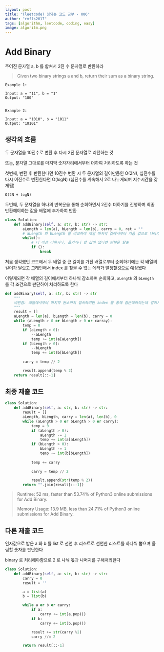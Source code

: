 ```yaml
---
layout: post
title: "(leetcode) 릿되는 코드 공부 - 006"
author: "rmfls2017"
tags: [algorithm, leetcode, coding, easy]
image: algoritm.png
---
```


# Add Binary

주어진 문자열 a, b 를 합쳐서 2진 수 문자열로 반환하라

> Given two binary strings a and b, return their sum as a binary string.

```text
Example 1:

Input: a = "11", b = "1"
Output: "100"


Example 2:

Input: a = "1010", b = "1011"
Output: "10101"
```

## 생각의 흐름

두 문자열을 10진수로 변환 후 다시 2진 문자열로 리턴하는 것

또는, 문자열 그대로를 마지막 숫자자리에서부터 더하여 처리하도록 하는 것

첫번째, 변환 후 반환한다면 10진수 변환 시 두 문자열의 길이만큼인 O(2N), 십진수를 다시 이진수로 변환한다면 O(logN) (십진수를 계속해서 2로 나누게되며 지수시간을 갖게됨)

`O(2N + logN)`

두번째, 두 문자열을 하나의 반복문을 통해 순회하면서 2진수 더하기를 진행하며 최종 반환해야하는 값을 배열에 추가하여 반환

```python
class Solution:
    def addBinary(self, a: str, b: str) -> str:
        aLength = len(a), bLength = len(b), carry = 0, ret = ""
        # aLength 와 bLength 를 비교하여 제일 마지막 값에서부터 처음 값으로 나아가며 값 처리하기
        while():
            # 더 이상 더하거나, 옮기거나 할 값이 없다면 반복문 탈출
            if ():
                break
```

처음 생각했던 코드에서 두 배열 중 큰 길이를 가진 배열로부터 순회하기에는 각 배열의 길이가 달랐고 그래인해서 index 를 찾을 수 없는 에러가 발생할것으로 예상됐다

이렇게되면 각 배열의 길이에서부터 하나씩 감소하며 순회하고, `aLength` 와 `bLength` 를 각 조건으로 판단하여 처리하도록 한다

```python
def addBinary(self, a: str, b: str) -> str
    """
    바뀐점: 배열에서부터 마지막 원소까지 접속하려면 index 를 통해 접근해야하는데 길이가 다른 배열의 index 접근이 어려움
    """
    result = []
    aLength = len(a), bLength = len(b), carry = 0
    while (aLength > 0 or bLength > 0 or carray):
        temp = 0
        if (aLength > 0):
            --aLength
            temp += int(a[aLength])
        if (bLength > 0):
            --bLength
            temp += int(b[bLength])
        
        carry = temp // 2

        result.append(temp % 2)
    return result[::-1]
```

## 최종 제출 코드

```python
class Solution:
    def addBinary(self, a: str, b: str) -> str:
        result = []
        aLength, bLength, carry = len(a), len(b), 0
        while (aLength > 0 or bLength > 0 or carry):
            temp = 0
            if (aLength > 0):
                aLength -= 1
                temp += int(a[aLength])
            if (bLength > 0):
                bLength -= 1
                temp += int(b[bLength])
                
            temp += carry
            
            carry = temp // 2

            result.append(str(temp % 2))
        return "".join(result[::-1])
```

> Runtime: 52 ms, faster than 53.74% of Python3 online submissions for Add Binary.
>
> Memory Usage: 13.9 MB, less than 24.71% of Python3 online submissions for Add Binary.

## 다른 제출 코드

인자값으로 받은 a 와 b 를 list 로 선언 후 리스트로 선언한 리스트를 하나씩 뽑으며 올림할 숫자를 판단한다

binary 로 처리해야함으로 2 로 나눠 몫과 나머지를 구해처리한다

```python
class Solution:
    def addBinary(self, a: str, b: str) -> str:
        carry = 0
        result = ''

        a = list(a)
        b = list(b)

        while a or b or carry:
            if a:
                carry += int(a.pop())
            if b:
                carry += int(b.pop())

            result += str(carry %2)
            carry //= 2

        return result[::-1]
```